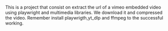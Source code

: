 This is a project that consist on extract the url of a vimeo embedded video using playwright and multimedia libraries. We download it and compressed the video.
Remember install playwrigth,yt_dlp and ffmpeg to the successful working. 
